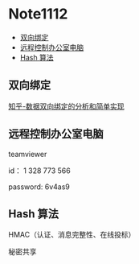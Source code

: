 # Note1112

<!-- MarkdownTOC -->

- [双向绑定](#双向绑定)
- [远程控制办公室电脑](#远程控制办公室电脑)
- [Hash 算法](#hash-算法)

<!-- /MarkdownTOC -->

## 双向绑定

[知乎-数据双向绑定的分析和简单实现](https://zhuanlan.zhihu.com/p/25464162)

## 远程控制办公室电脑

teamviewer

id： 1 328 773 566

password: 6v4as9

## Hash 算法

HMAC（认证、消息完整性、在线投标）

秘密共享



